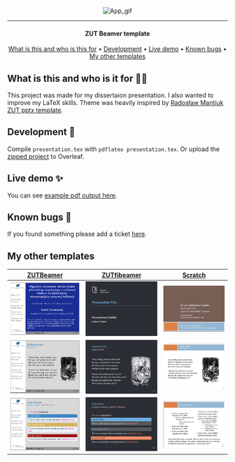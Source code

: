 <div align="center">

![App_gif](https://i.imgur.com/Pep16Hb.gif)

</div>

***

<h4 align="center">ZUT Beamer template</h4>

<p align="center">
  <a href="#what-is-this-and-who-is-this-for-">What is this and who is this for</a> •
  <a href="#development-">Development</a> •
  <a href="#live-demo-">Live demo</a> •
  <a href="#known-bugs-">Known bugs</a> •
  <a href="#my-other-templates">My other templates</a>
</p>


## What is this and who is it for 🤷‍♀️

This project was made for my dissertaion presentation. I also wanted to improve my LaTeX skills. Theme was heavily inspired by [Radosław Mantiuk ZUT pptx template](http://rmantiuk.zut.edu.pl/index.php/prace-dyplomowe/).

## Development 🚀

Compile `presentation.tex` with `pdflatex presentation.tex`. Or upload the [zipped project](https://github.com/karlosos/ZUTBeamer/archive/main.zip) to Overleaf.

## Live demo ✨

You can see [example pdf output here](https://github.com/karlosos/ZUTBeamer/releases/download/1.0/ZUTBeamer-example.pdf).

## Known bugs 🐛

If you found something please add a ticket [here](https://github.com/karlosos/ZUTBeamer/issues).

## My other templates


| [ZUTBeamer](https://github.com/karlosos/ZUTBeamer) | [ZUTfibeamer](https://github.com/karlosos/zut-fibeamer) | [Scratch](https://github.com/karlosos/beamer-template-scratch) | 
| ------ | -------- | -------- | 
| <img src="docs/zutbeamer_1.png" width="300px"> | <img src="docs/zutfibeamer_1.png" width="300px"> | <img src="docs/scratch_1.png" width="300px">
| <img src="docs/zutbeamer_2.png" width="300px"> | <img src="docs/zutfibeamer_2.png" width="300px"> | <img src="docs/scratch_2.png" width="300px">
| <img src="docs/zutbeamer_3.png" width="300px"> | <img src="docs/zutfibeamer_3.png" width="300px"> | <img src="docs/scratch_3.png" width="300px">